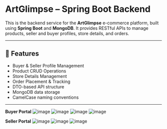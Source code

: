 # ArtGlimpse – Spring Boot Backend

This is the backend service for the **ArtGlimpse** e-commerce platform, built using **Spring Boot** and **MongoDB**. It provides RESTful APIs to manage products, seller and buyer profiles, store details, and orders.

---

## 🧩 Features

- Buyer & Seller Profile Management  
- Product CRUD Operations  
- Store Details Management  
- Order Placement & Tracking  
- DTO-based API structure  
- MongoDB data storage  
- CamelCase naming conventions

---

**Buyer Portal**
![image](https://github.com/user-attachments/assets/6f683f78-8229-4c4f-b393-219861899407)
![image](https://github.com/user-attachments/assets/d0773af0-07b3-4507-9f67-44ab499b86db)
![image](https://github.com/user-attachments/assets/1a924688-1b50-42d4-a82a-a62b9fd8e234)
![image](https://github.com/user-attachments/assets/3b9235eb-079a-4e63-830e-c260725a4c84)

**Seller Portal**
![image](https://github.com/user-attachments/assets/36fd7fbe-707b-4839-ba0e-c8413a2dc640)
![image](https://github.com/user-attachments/assets/43cc9c08-f887-4f46-99ef-25ca1b72a0be)
![image](https://github.com/user-attachments/assets/02df5eff-22b4-4154-8340-9fb7f1cd64a7)






